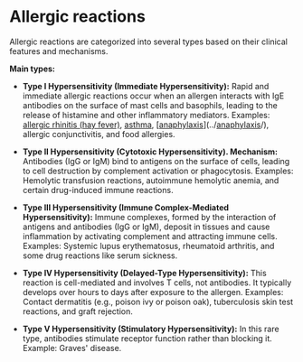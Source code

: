 # Allergic reactions

Allergic reactions are categorized into several types based on their clinical features and mechanisms.

**Main types:**

* **Type I Hypersensitivity (Immediate Hypersensitivity):** Rapid and immediate allergic reactions occur when an allergen interacts with IgE antibodies on the surface of mast cells and basophils, leading to the release of histamine and other inflammatory mediators. Examples: [allergic rhinitis (hay fever)](../allergic-rhinitis/), [asthma](../asthma/), [[anaphylaxis](../anaphylaxis/)](../[anaphylaxis](../anaphylaxis/)/), allergic conjunctivitis, and food allergies.

* **Type II Hypersensitivity (Cytotoxic Hypersensitivity). Mechanism:** Antibodies (IgG or IgM) bind to antigens on the surface of cells, leading to cell destruction by complement activation or phagocytosis. Examples: Hemolytic transfusion reactions, autoimmune hemolytic anemia, and certain drug-induced immune reactions.

* **Type III Hypersensitivity (Immune Complex-Mediated Hypersensitivity):** Immune complexes, formed by the interaction of antigens and antibodies (IgG or IgM), deposit in tissues and cause inflammation by activating complement and attracting immune cells. Examples: Systemic lupus erythematosus, rheumatoid arthritis, and some drug reactions like serum sickness.

* **Type IV Hypersensitivity (Delayed-Type Hypersensitivity):** This reaction is cell-mediated and involves T cells, not antibodies. It typically develops over hours to days after exposure to the allergen. Examples: Contact dermatitis (e.g., poison ivy or poison oak), tuberculosis skin test reactions, and graft rejection.

* **Type V Hypersensitivity (Stimulatory Hypersensitivity):** In this rare type, antibodies stimulate receptor function rather than blocking it. Example: Graves' disease.
